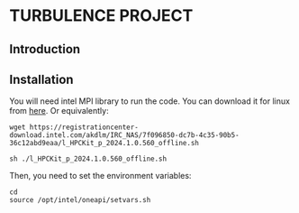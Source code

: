 # TURBULENCE PROJECT

## Introduction

## Installation

You will need intel MPI library to run the code. You can download it for linux from [here](https://www.intel.com/content/www/us/en/developer/tools/oneapi/hpc-toolkit-download.html?operatingsystem=linux&distributions=offline). Or equivalently:

```
wget https://registrationcenter-download.intel.com/akdlm/IRC_NAS/7f096850-dc7b-4c35-90b5-36c12abd9eaa/l_HPCKit_p_2024.1.0.560_offline.sh

sh ./l_HPCKit_p_2024.1.0.560_offline.sh
```

Then, you need to set the environment variables:

```
cd
source /opt/intel/oneapi/setvars.sh
```
